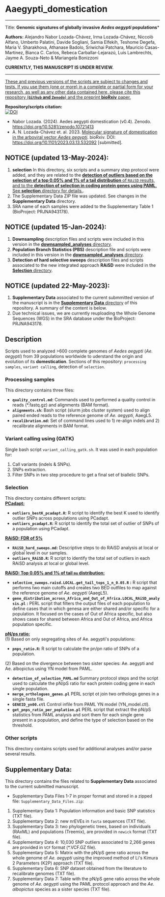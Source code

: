# Aaegypti_domestication
---
Title:
**Genomic signatures of globally invasive *Aedes aegypti* populations***

**Authors:** Alejandro Nabor Lozada-Chávez, Irma Lozada-Chávez, Niccolò Alfano, Umberto Palatini, Davide Sogliani, Samia Elfekih, Teshome Degefa, Maria V. Sharakhova, Athanase Badolo, Sriwichai Patchara, Mauricio Casas-Martinez, Bianca C. Carlos, Rebeca Carballar-Lejarazú, Luis Lambrechts, Jayme A. Souza-Neto & Mariangela Bonizzoni

**CURRENTLY, THIS MANUSCRIPT IS UNDER REVIEW.**

--- 

<ins>These and previous versions of the scripts are subject to changes and tests. If you use them (one or more) in a complete or partial form for your research, as well as any other data contained here, please cite this repository (**`Github` and `Zenodo`**) and the preprint **bioRxiv** paper.</ins>

  **Repository/scripts citation:**\
   [![DOI](https://zenodo.org/badge/DOI/10.5281/zenodo.10721413.svg)](https://doi.org/10.5281/zenodo.10721413)
   
   * Nabor Lozada. (2024). Aedes aegypti domestication (v0.4). Zenodo. https://doi.org/10.5281/zenodo.10721413
   * A. N. Lozada-Chávez et. al. 2023. [Molecular signature of domestication in the arboviral vector *Aedes aegypti*](https://doi.org/10.1101/2023.03.13.532092). bioRxiv. DOI: https://doi.org/10.1101/2023.03.13.532092 [submitted]. 

##
## NOTICE (updated 13-May-2024):
1) **selection** In this directory, six scripts and a summary step protocol were added, and they are related to the <ins>**detection of outliers based on the selection of a top 0.05% and 1% of a tail distribution** of `RAiSD` results, and to the **detection of selection in coding protein genes using PAML**. See **selection** directory for details.</ins>.
2) The Supplementary Data ZIP file was updated. See changes in the **Supplementary Data** directory.
3) SRA name of each samples were added to the Supplementary Table 1 (BioProject: PRJNA943178).
##
## NOTICE (updated 15-Jan-2024):
1) **Downsampling** description files and scripts were included in this version in the <ins>**downsampled_analyses** directory</ins>.
2) **Population Branch Statistics  (PBS)** description file and scripts were included in this version in the <ins>**downsampled_analyses** directory</ins>.
3) **Detection of hard selective sweeps** description files and scripts associated to the new integrated approach **RAiSD** were included in the <ins>**Selection** directory</ins>. 
##
## NOTICE (updated 22-May-2023):
1) **Supplementary Data** associated to the current submmitted version of the manuscript is in the <ins>**Supplementary Data** directory</ins> of this repository. A summary of the content is below. 
2) Due technical issues, we are currently reuploading the Whole Genome Sequences (WGS) in the SRA database under the BioProject: PRJNA943178.

## 
## Description

Scripts used to analyzed >600 complete genomes of *Aedes aegypti* (*Ae. aegypti*) from 39 populations worldwide to uderstand the origin and evolution of its **domestication**. Sections of this repository: `processing samples`, `variant calling`, detection of `selection`.



### Processing samples

This directory contains three files:
* **`quality_control.md`:** Commands used to performed a quality control in reads (\*.fastq.gz) and alignments (BAM format).
* **`alignments.sh`:** Bash script (slurm jobs cluster system) used to align paired ended reads to the reference genome of *Ae. aegypti*, AaegL5.
* **`recalibration.md`:** Set of command lines used to 1) re-align indels and 2) recalibrate alignments in BAM format.
  

### Variant calling using (GATK)

Single bash script `variant_calling_gatk.sh`. It was used in each population for:
  1) Call variants (indels & SNPs). 
  2) SNPs extraction.
  3) Filter SNPs in two step procedure to get a final set of biallelic SNPs.


### Selection

This directory contains different scripts:\
<ins>**PCadapt:**</ins>
* **`outliers_bestK_pcadapt.R`:** R script to identify the best K used to identify outlier SNPs across populations using PCadapt.
* **`outliers_pcadapt.R`:** R script to identify the total set of outlier of SNPs of a population using PCadapt.

<ins>**RAiSD: FDR of 5%**</ins>
* **`RAiSD_hard_sweeps.md`:** Descriptive steps to do RAiSD analysis at local or global level in our samples.
* **`outliers_RAiSD.R`:** R script to identify the total set of outliers in each RAiSD analysis at local or global level.

<ins>**RAiSD: Top 0.05% and 1% of tail `mu` distribution:**</ins>
* **`selective_sweeps.raisd.LOCAL.get_tail_tops_1_n_0.05.R` :** R script that performs two main cutoffs and creates two BED outfiles to map against the reference genome of *Ae. aegypti* (AaegL5).
* **`gene_distribution_across_Africa_and_Out_of_Africa.LOCAL_RAiSD_analysis.pl` :** PERL script that filters the output files of each population to define cases that in which genesa are either shared and/or specific for a  population. It focused on the cases of Out of Africa specific, but also shows cases for shared between Africa and Out of Africa, and Africa population specific.

<ins>**pN/ps ratio:**</ins>\
(1) Based on only segregating sites of Ae. aegypti's populations:
* **`pnps_ratio.R`:** R script to calculate the pn/pn ratio of SNPs of a population.

(2) Based on the divergence between two sister species: Ae. aegypti and Ae. albopictus using YN model from PAML. 
* **`detection_of_selection_PAML.md`** Summary protocol steps and the script used to calculate the pN/pS ratio for each protein coding gene in each single population.
* **`merge_orthologues_genes.pl`** PERL script ot join two orthologs genes in a single fasta file.
* **`GENEID_yn00.ctl`** Control infile from PAML YN model (YN_model.ctl). 
* **`get_pnps_ratio_per_poplation.pl`** PERL script that extract the pN/pS statistics from PAML analysis and sort them for each single gene present in a population, and define the type of selection based on the threshold.


### Other scripts

This directory contains scripts used for additional analyses and/or parse several results. 


## 
## Supplementary Data: 

This directory contains the files related to **Supplementary Data** associated to the current submitted manuscript.

* Supplementary Data Files 1-7 in proper format and stored in a zipped file: `Supplementary_Data_Files.zip`: 

 1) Supplementary Data 1: Population information and basic SNP statistics (TXT file).
 2) Supplementary Data 2: new nrEVEs in `fasta` sequences (TXT file).
 3) Supplementary Data 3: two phylogenetic trees, based on individuals (RAxML) and populations (Treemix), are provided in `newick` format (TXT file).
 4) Supplementary Data 4: 10,030 SNP outliers associated to 2,266 genes are provided in `VCF` format (\*.VCF.GZ file).
 5) Supplementary Data 5: Matrix with the pN/pS gene ratio across the whole genome of *Ae. aegypti* using the improved method of Li's Kimura 2 Parameters (K2P) approach (TXT file).
 6) Supplementary Data 6: SNP dataset obtained from the literature to recalibrate genomes (TXT file).
 7) Supplementary Data 7: Table with the pN/pS gene ratio across the whole genome of *Ae. aegypti* using the PAML protocol approach and the *Ae. albopictus* species as a sister species (TXT file).

